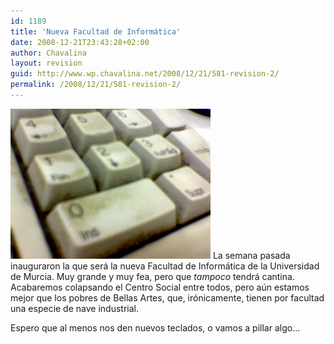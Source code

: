 ```yaml
---
id: 1189
title: 'Nueva Facultad de Informática'
date: 2008-12-21T23:43:28+02:00
author: Chavalina
layout: revision
guid: http://www.wp.chavalina.net/2008/12/21/581-revision-2/
permalink: /2008/12/21/581-revision-2/
---
```

<img class="imgizqda" src="/imagenes/fotos/teclado-facultad.jpg" alt="Teclado lleno de mierda en la Facultad de Informática" /> La semana pasada inauguraron la que será la nueva Facultad de Informática de la Universidad de Murcia. Muy grande y muy fea, pero que _tampoco_ tendrá cantina. Acabaremos colapsando el Centro Social entre todos, pero a&uacute;n estamos mejor que los pobres de Bellas Artes, que, ir&oacute;nicamente, tienen por facultad una especie de nave industrial.

Espero que al menos nos den nuevos teclados, o vamos a pillar algo…